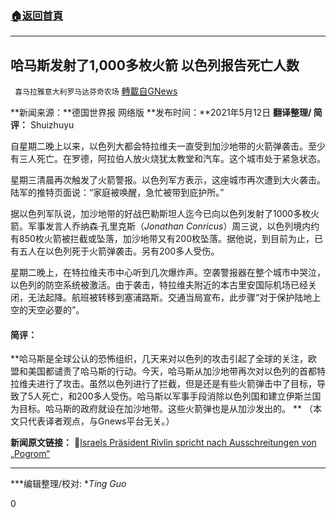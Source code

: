 ###  [:house:返回首頁](https://github.com/ourhimalayas/txt)
---

## 哈马斯发射了1,000多枚火箭 以色列报告死亡人数
` 喜马拉雅意大利罗马达芬奇农场` [轉載自GNews](https://gnews.org/zh-hans/1233746/)

**新闻来源：**德国世界报 网络版
**发布时间：**2021年5月12日
**翻译整理/ 简评：** Shuizhuyu







自星期二晚上以来，以色列大都会特拉维夫一直受到加沙地带的火箭弹袭击。至少有三人死亡。在罗德，阿拉伯人放火烧犹太教堂和汽车。这个城市处于紧急状态。

星期三清晨再次触发了火箭警报。以色列军方表示，这座城市再次遭到大火袭击。陆军的推特页面说：“家庭被唤醒，急忙被带到庇护所。”

据以色列军队说，加沙地带的好战巴勒斯坦人迄今已向以色列发射了1000多枚火箭。军事发言人乔纳森·孔里克斯（*Jonathan Conricus*）周三说，以色列境内约有850枚火箭被拦截或坠落，加沙地带又有200枚坠落。据他说，到目前为止，已有五人在以色列死于火箭弹袭击。另有200多人受伤。

星期二晚上，在特拉维夫市中心听到几次爆炸声。空袭警报器在整个城市中哭泣，以色列的防空系统被激活。由于袭击，特拉维夫附近的本古里安国际机场已经关闭，无法起降。航班被转移到塞浦路斯。交通当局宣布，此步骤“对于保护陆地上空的天空必要的”。

#### **简评：**

**哈马斯是全球公认的恐怖组织，几天来对以色列的攻击引起了全球的关注，欧盟和美国都谴责了哈马斯的行动。今天，哈马斯从加沙地带再次对以色列的首都特拉维夫进行了攻击。虽然以色列进行了拦截，但是还是有些火箭弹击中了目标，导致了5人死亡，和200多人受伤。哈马斯以军事手段消除以色列国和建立伊斯兰国为目标。哈马斯的政府就设在加沙地带。这些火箭弹也是从加沙发出的。 **
（本文只代表译者观点，与Gnews平台无关。）

**新闻原文链接：**
🔗[Israels Präsident Rivlin spricht nach Ausschreitungen von „Pogrom“](https://www.welt.de/politik/ausland/article231074325/Israel-Tel-Aviv-unter-Beschuss-Praesident-Rivlin-spricht-von-Pogrom.html)

* * *

***编辑整理/校对: **Ting Guo*

0
